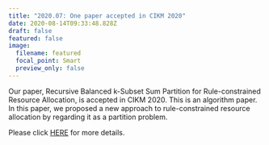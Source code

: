 ```yaml
---
title: "2020.07: One paper accepted in CIKM 2020"
date: 2020-08-14T09:33:48.828Z
draft: false
featured: false
image:
  filename: featured
  focal_point: Smart
  preview_only: false
---
```

Our paper, Recursive Balanced k-Subset Sum Partition
for Rule-constrained Resource Allocation, is accepted in CIKM 2020. This is an algorithm paper. In this paper, we proposed a new approach to rule-constrained resource allocation by regarding it as a partition problem.

Please click [HERE](URL) for more details.

